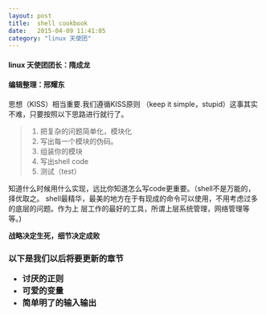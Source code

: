```yaml
---
layout: post
title:  shell cookbook
date:   2015-04-09 11:41:05
category: "linux 天使团"
---
```


<h4 id="tagline">linux 天使团团长：隋成龙</h4>
<h4>编辑整理：邢耀东</h4>
<p> 思想（KISS）相当重要.我们遵循KISS原则  （keep it simple，stupid）这事其实不难，只要按照以下思路进行就行了。</p>
 
>1.  把复杂的问题简单化，模块化 
>2.  写出每一个模块的伪码。 
>3.  组装你的模块 
>4.  写出shell code 
>5.  测试（test）






<p>知道什么时候用什么实现，远比你知道怎么写code更重要。（shell不是万能的，择优取之。
shell最精华，最美的地方在于有现成的命令可以使用，不用考虑过多的底层的问题。作为上
层工作的最好的工具，所谓上层系统管理，网络管理等等。)
</p>

<p><strong>战略决定生死，细节决定成败</strong></p>
<h3>以下是我们以后将要更新的章节

*	讨厌的正则
*	可爱的变量
*	简单明了的输入输出
